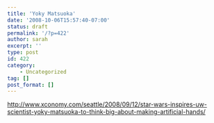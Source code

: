 ```yaml
---
title: 'Yoky Matsuoka'
date: '2008-10-06T15:57:40-07:00'
status: draft
permalink: '/?p=422'
author: sarah
excerpt: ''
type: post
id: 422
category:
    - Uncategorized
tag: []
post_format: []
---
```

http://www.xconomy.com/seattle/2008/09/12/star-wars-inspires-uw-scientist-yoky-matsuoka-to-think-big-about-making-artificial-hands/